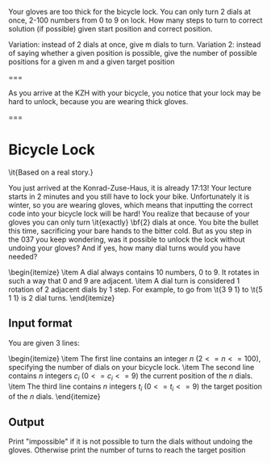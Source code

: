 Your gloves are too thick for the bicycle lock. You can only turn 2 dials at once, 2-100 numbers from 0 to 9 on lock. How many steps to turn to correct solution (if possible) given start position and correct position.


Variation: instead of 2 dials at once, give m dials to turn.
Variation 2: instead of saying whether a given position is possible, give the number of possible positions for a given m and a given target position

=== 

As you arrive at the KZH with your bicycle, you notice that your lock may be hard to unlock, because you are wearing thick gloves. 

===

# Bicycle Lock

\it{Based on a real story.}

You just arrived at the Konrad-Zuse-Haus, it is already 17:13! Your lecture starts in 2 minutes and you still have to lock your bike. Unfortunately it is winter, so you are wearing gloves, which means that inputting the correct code into your bicycle lock will be hard! You realize that because of your gloves you can only turn \it{exactly} \bf{2} dials at once. You bite the bullet this time, sacrificing your bare hands to the bitter cold. But as you step in the 037 you keep wondering, was it possible to unlock the lock without undoing your gloves? And if yes, how many dial turns would you have needed?

\begin{itemize}
\item A dial always contains 10 numbers, 0 to 9. It rotates in such a way that 0 and 9 are adjacent.
\item A dial turn is considered 1 rotation of 2 adjacent dials by 1 step. For example, to go from \t{3 9 1} to \t{5 1 1} is 2 dial turns.
\end{itemize}


## Input format

You are given 3 lines: 

\begin{itemize}
\item The first line contains an integer $n$ ($2 <= n <= 100$), specifying the number of dials on your bicycle lock.
\item The second line contains $n$ integers $c_i$ ($0 <= c_i <= 9$) the current position of the $n$ dials.
\item The third line contains $n$ integers $t_i$ ($0 <= t_i <= 9$) the target position of the $n$ dials.
\end{itemize}

## Output 

Print "impossible" if it is not possible to turn the dials without undoing the gloves. Otherwise print the number of turns to reach the target position

